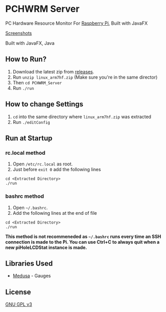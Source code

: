 # PCHWRM Server
PC Hardware Resource Monitor For [Raspberry Pi](https://www.raspberrypi.org/), Built with JavaFX

[Screenshots](https://imgur.com/a/4H3YjMH)

Built with JavaFX, Java

## How to Run?

1. Download the latest zip from [releases](https://github.com/dubbadhar/PCHWRM_Server/releases).
2. Run `unzip linux_arm7hf.zip` (Make sure you're in the same director)
3. Then `cd PCHWRM_Server`
4. Run `./run`

## How to change Settings

1. `cd` into the same directory where `linux_arm7hf.zip` was extracted
2. Run `./editConfig`

## Run at Startup

### rc.local method
1. Open `/etc/rc.local` as root.
2. Just before `exit 0` add the following lines 
```
cd <Extracted Directory>
./run
```

### bashrc method
1. Open `~/.bashrc`.
2. Add the following lines at the end of file
```
cd <Extracted Directory>
./run
```

**This method is not recommeneded as `~/.bashrc` runs every time an SSH connection is made to the Pi. You can use Ctrl+C to always quit when a new piHoleLCDStat instance is made.**

## Libraries Used
* [Medusa](https://github.com/HanSolo/Medusa) - Gauges

## License 

[GNU GPL v3](https://github.com/dubbadhar/PCHWRM_Server/blob/master/LICENSE) 


